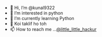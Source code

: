 - 👋 Hi, I’m @kunal9322
- 👀 I’m interested in python
- 🌱 I’m currently learning Python
- 💞️ Koi taklif ho toh 
- 📫 How to reach me ...[@little_little_hackur](https://t.me/little_little_hackur) 

<!---
kunal9322/kunal9322 is a ✨ special ✨ repository because its `README.md` (this file) appears on your GitHub profile.
You can click the Preview link to take a look at your changes.
--->
